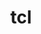 ---
title: "tcl"
layout: cache
categories: [package, develop-2023-10-29]
meta: {"versions": ["8.6.12"], "compilers": ["cce@=15.0.1", "clang@=14.0.0", "gcc@=11.3.0", "gcc@=11.4.0", "gcc@=9.4.0", "oneapi@=2023.2.0"], "oss": ["rhel8", "ubuntu20.04", "ubuntu22.04"], "platforms": ["linux"], "targets": ["neoverse_v1", "ppc64le", "x86_64_v3", "zen4"], "stacks": ["e4s", "e4s-cray-rhel", "e4s-neoverse_v1", "e4s-oneapi", "e4s-power", "root", "tutorial"], "num_specs": 8, "num_specs_by_stack": {"root": 8, "e4s-cray-rhel": 1, "e4s-neoverse_v1": 1, "e4s-power": 1, "e4s": 1, "e4s-oneapi": 1, "tutorial": 3}}
spec_details: [{"hash": "rdeqqsxylwb4q76lr35chtysxmdll3ye", "compiler": "cce@=15.0.1", "versions": ["8.6.12"], "os": "rhel8", "platform": "linux", "target": "zen4", "variants": ["build_system=autotools"], "stacks": ["root", "e4s-cray-rhel"], "size": "-", "tarball": "https://binaries.spack.io/releases/develop-2023-10-29/build_cache/linux-rhel8-zen4/cce-15.0.1/tcl-8.6.12/linux-rhel8-zen4-cce-15.0.1-tcl-8.6.12-rdeqqsxylwb4q76lr35chtysxmdll3ye.spack"}, {"hash": "kry47k7dbr4u6hbgk56n3va3uuxmodpn", "compiler": "gcc@=11.4.0", "versions": ["8.6.12"], "os": "ubuntu20.04", "platform": "linux", "target": "neoverse_v1", "variants": ["build_system=autotools"], "stacks": ["root", "e4s-neoverse_v1"], "size": "-", "tarball": "https://binaries.spack.io/releases/develop-2023-10-29/build_cache/linux-ubuntu20.04-neoverse_v1/gcc-11.4.0/tcl-8.6.12/linux-ubuntu20.04-neoverse_v1-gcc-11.4.0-tcl-8.6.12-kry47k7dbr4u6hbgk56n3va3uuxmodpn.spack"}, {"hash": "zwoychunw4ul5px6b7framopz2znvrqe", "compiler": "gcc@=9.4.0", "versions": ["8.6.12"], "os": "ubuntu20.04", "platform": "linux", "target": "ppc64le", "variants": ["build_system=autotools"], "stacks": ["root", "e4s-power"], "size": "-", "tarball": "https://binaries.spack.io/releases/develop-2023-10-29/build_cache/linux-ubuntu20.04-ppc64le/gcc-9.4.0/tcl-8.6.12/linux-ubuntu20.04-ppc64le-gcc-9.4.0-tcl-8.6.12-zwoychunw4ul5px6b7framopz2znvrqe.spack"}, {"hash": "h5m3ivplh3y7t2udh7doqavj75hbyi3j", "compiler": "gcc@=11.4.0", "versions": ["8.6.12"], "os": "ubuntu20.04", "platform": "linux", "target": "x86_64_v3", "variants": ["build_system=autotools"], "stacks": ["e4s", "root"], "size": "-", "tarball": "https://binaries.spack.io/releases/develop-2023-10-29/build_cache/linux-ubuntu20.04-x86_64_v3/gcc-11.4.0/tcl-8.6.12/linux-ubuntu20.04-x86_64_v3-gcc-11.4.0-tcl-8.6.12-h5m3ivplh3y7t2udh7doqavj75hbyi3j.spack"}, {"hash": "kqg5j4yzevw4o5cr6s4ldepcyfw4splr", "compiler": "oneapi@=2023.2.0", "versions": ["8.6.12"], "os": "ubuntu20.04", "platform": "linux", "target": "x86_64_v3", "variants": ["build_system=autotools"], "stacks": ["e4s-oneapi", "root"], "size": "-", "tarball": "https://binaries.spack.io/releases/develop-2023-10-29/build_cache/linux-ubuntu20.04-x86_64_v3/oneapi-2023.2.0/tcl-8.6.12/linux-ubuntu20.04-x86_64_v3-oneapi-2023.2.0-tcl-8.6.12-kqg5j4yzevw4o5cr6s4ldepcyfw4splr.spack"}, {"hash": "efqsjefhzquepwhmfcd237ejrm2z34p3", "compiler": "clang@=14.0.0", "versions": ["8.6.12"], "os": "ubuntu22.04", "platform": "linux", "target": "x86_64_v3", "variants": ["build_system=autotools"], "stacks": ["root", "tutorial"], "size": "-", "tarball": "https://binaries.spack.io/releases/develop-2023-10-29/build_cache/linux-ubuntu22.04-x86_64_v3/clang-14.0.0/tcl-8.6.12/linux-ubuntu22.04-x86_64_v3-clang-14.0.0-tcl-8.6.12-efqsjefhzquepwhmfcd237ejrm2z34p3.spack"}, {"hash": "fcu5ue24atx6pa2ot6cobaqe2vnu7rwb", "compiler": "gcc@=11.3.0", "versions": ["8.6.12"], "os": "ubuntu22.04", "platform": "linux", "target": "x86_64_v3", "variants": ["build_system=autotools"], "stacks": ["root", "tutorial"], "size": "-", "tarball": "https://binaries.spack.io/releases/develop-2023-10-29/build_cache/linux-ubuntu22.04-x86_64_v3/gcc-11.3.0/tcl-8.6.12/linux-ubuntu22.04-x86_64_v3-gcc-11.3.0-tcl-8.6.12-fcu5ue24atx6pa2ot6cobaqe2vnu7rwb.spack"}, {"hash": "foahuelh63oxrkt74lgs6efit3pw7sw4", "compiler": "gcc@=11.3.0", "versions": ["8.6.12"], "os": "ubuntu22.04", "platform": "linux", "target": "x86_64_v3", "variants": ["build_system=autotools"], "stacks": ["root", "tutorial"], "size": "-", "tarball": "https://binaries.spack.io/releases/develop-2023-10-29/build_cache/linux-ubuntu22.04-x86_64_v3/gcc-11.3.0/tcl-8.6.12/linux-ubuntu22.04-x86_64_v3-gcc-11.3.0-tcl-8.6.12-foahuelh63oxrkt74lgs6efit3pw7sw4.spack"}]
---